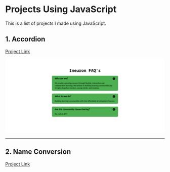 # Projects Using JavaScript

This is a list of projects I made using JavaScript.

## 1. Accordion
[Project Link](./01Accordion/faq.js) 

![](./images/01accordion.png)

---

## 2. Name Conversion
[Project Link](./02NameConversion/nameConversion.js)

[](./images/02name_conversion.png)